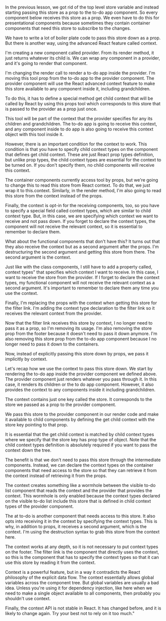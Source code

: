 

In the previous lesson, we got rid of the top level store variable and instead starting passing this store as a prop to the to-do app component. So every component below receives this store as a prop. We even have to do this for presentational components because sometimes they contain container components that need this store to subscribe to the changes.

We have to write a lot of boiler plate code to pass this store down as a prop. But there is another way, using the advanced React feature called context.

I'm creating a new component called provider. From its render method, it just returns whatever its child is. We can wrap any component in a provider, and it's going to render that component.

I'm changing the render call to render a to-do app inside the provider. I'm moving this tool prop from the to-do app to the provider component. The provider component will use the React advanced context feature to make this store available to any component inside it, including grandchildren.

To do this, it has to define a special method get child context that will be called by React by using this props tool which corresponds to this store that is passed to the provider as a prop just once.

This tool will be part of the context that the provider specifies for any its children and grandchildren. The to-do app is going to receive this context, and any component inside to do app is also going to receive this context object with this tool inside it.

However, there is an important condition for the context to work. This condition is that you have to specify child context types on the component that defines get child context. These are just React prop types definition, but unlike prop types, the child context types are essential for the context to be turned on. If you don't specify them, no child components will receive this context.

The container components currently access tool by props, but we're going to change this to read this store from React context. To do that, we just wrap it to this.context. Similarly, in the render method, I'm also going to read this store from the context instead of the props.

Finally, the context is opt-in for the receiving components, too, so you have to specify a special field called context types, which are similar to child context type. But, in this case, we are specifying which context we want to receive and not pass down. If you forget to declare the context types, the component will not receive the relevant context, so it is essential to remember to declare them.

What about the functional components that don't have this? It turns out that they also receive the context but as a second argument after the props. I'm destructuring the second argument and getting this store from there. The second argument is the context.

Just like with the class components, I still have to add a property called, context types" that specifies which context I want to receive. In this case, I want to receive the store from the provider. If I forget to declare the context types, my functional component will not receive the relevant context as a second argument. It's important to remember to declare them any time you use the context.

Finally, I'm replacing the props with the context when getting this store for the filter link. I'm adding the context type declaration to the filter link so it receives the relevant context from the provider.

Now that the filter link receives this store by context, I no longer need to pass it as a prop, so I'm removing its usage. I'm also removing the store prop from the footer because it doesn't need to pass it down anymore. I'm also removing this store prop from the to-do app component because I no longer need to pass it down to the containers.

Now, instead of explicitly passing this store down by props, we pass it implicitly by context.

Let's recap how we use the context to pass this store down. We start by rendering the to-do app inside the provider component we defined above. The provider component just renders whatever you pass through it. In this case, it renders its children or the to do app component. However, it also provides the context to any components inside it including grandchildren.

The context contains just one key called the store. It corresponds to the store we passed as a prop to the provider component.

We pass this store to the provider component in our render code and make it available to child components by defining the get child context with the store key pointing to that prop.

It is essential that the get child context is matched by child context types where we specify that the store key has prop type of object. Note that the child context types definition is absolutely required if you want to pass the context down the tree.

The benefit is that we don't need to pass this store through the intermediate components. Instead, we can declare the context types on the container components that need access to the store so that they can retrieve it from the context instead of retrieving it from the props.

The context creates something like a wormhole between the visible to-do list component that reads the context and the provider that provides the context. This wormhole is only enabled because the context types declared on the visible to-do list include this store that is defined in child context types of the provider component.

The at to-do is another component that needs access to this store. It also opts into receiving it in the context by specifying the context types. This is why, in addition to props, it receives a second argument, which is the context. I'm using the destruction syntax to grab this store from the context here.

The context works at any depth, so it is not necessary to put context types on the footer. The filter link is the component that directly uses the context, so this is the component that has to specify the context types so that it can use this store by reading it from the context.

Context is a powerful feature, but in a way it contradicts the React philosophy of the explicit data flow. The context essentially allows global variables across the component tree. But global variables are usually a bad idea. Unless you're using it for dependency injection, like here when we need to make a single object available to all components, then probably you shouldn't use context.

Finally, the context API is not stable in React. It has changed before, and it is likely to change again. Try your best not to rely on it too much."
